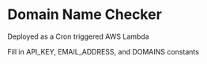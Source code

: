# Domain Name Checker
Deployed as a Cron triggered AWS Lambda

Fill in API_KEY, EMAIL_ADDRESS, and DOMAINS constants
